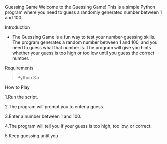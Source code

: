 Guessing Game
Welcome to the Guessing Game! This is a simple Python program where you need to guess a randomly generated number between 1 and 100.

Introduction
- The Guessing Game is a fun way to test your number-guessing skills. The program generates a random number between 1 and 100, and you need to guess what that number is. The program will give you hints whether your guess is too high or too low until you guess the correct number.

Requirements
> Python 3.x

How to Play

1.Run the script.

2.The program will prompt you to enter a guess.

3.Enter a number between 1 and 100.

4.The program will tell you if your guess is too high, too low, or correct.

5.Keep guessing until you
